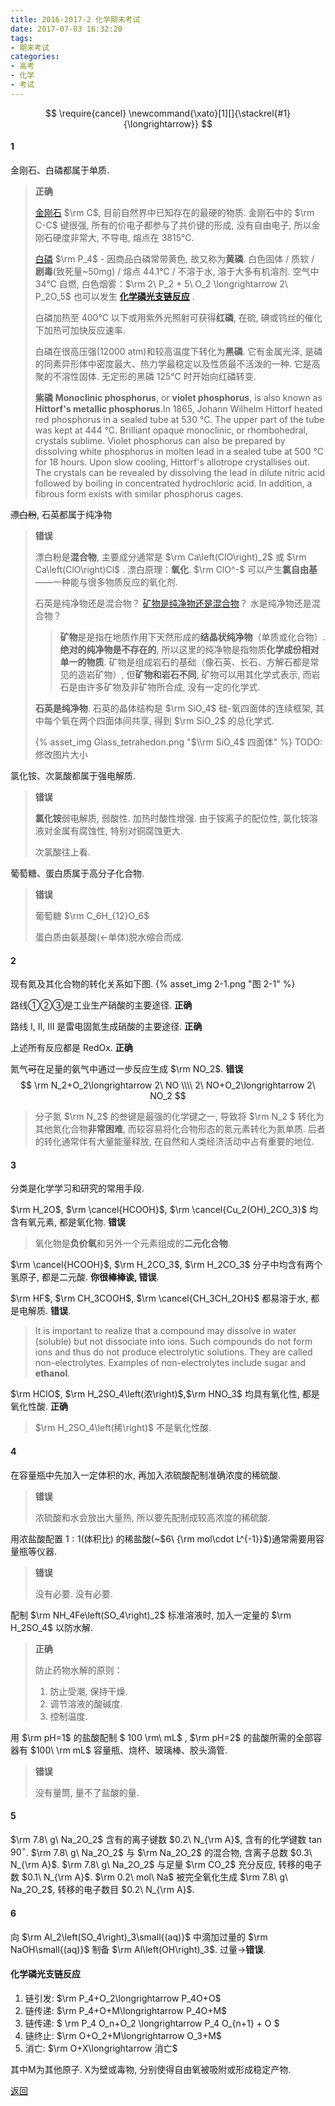 ```yaml
---
title: 2016-2017-2 化学期末考试
date: 2017-07-03 16:32:20
tags:
- 期末考试
categories:
- 高考
- 化学
- 考试
---
```


$$
\require{cancel}
\newcommand{\xato}[1][]{\stackrel{#1}{\longrightarrow}}
$$ 

#### 1

金刚石、白磷都属于单质.

>**正确**
>
>[金刚石][金刚石] $\rm C$, 目前自然界中已知存在的最硬的物质. 
>金刚石中的 $\rm C-C$ 键很强, 所有的价电子都参与了共价键的形成, 没有自由电子, 所以金刚石硬度非常大, 不导电, 熔点在 3815℃. 
>
>[白磷][白磷] $\rm P_4$ - 因商品白磷常带黄色, 故又称为**黄磷**. 
>白色固体 / 质软 / **剧毒**(致死量~50mg) / 熔点 44.1℃ / 不溶于水, 溶于大多有机溶剂. 
>空气中 34℃ 自燃, 白色烟雾：$\rm 2\ P_2 + 5\ O_2 \longrightarrow 2\ P_2O_5$
>也可以发生<span id = "1-1"> [**化学磷光支链反应**](#PChainReaction) </span>. 	
>
>白磷加热至 400℃ 以下或用紫外光照射可获得**红磷**, 在硫, 碘或钨丝的催化下加热可加快反应速率. 
>
>白磷在很高压强(12000 atm)和较高温度下转化为**黑磷**. 它有金属光泽, 是磷的同素异形体中密度最大、热力学最稳定以及性质最不活泼的一种. 它是高聚的不溶性固体. 
>无定形的黑磷 125℃ 时开始向红磷转变. 
>
>**紫磷**
>**Monoclinic phosphorus**, or **violet phosphorus**, is also known as **Hittorf's metallic phosphorus**.In 1865, Johann Wilhelm Hittorf heated red phosphorus in a sealed tube at 530 °C. The upper part of the tube was kept at 444 °C. Brilliant opaque monoclinic, or rhombohedral, crystals sublime. Violet phosphorus can also be prepared by dissolving white phosphorus in molten lead in a sealed tube at 500 °C for 18 hours. Upon slow cooling, Hittorf's allotrope crystallises out. The crystals can be revealed by dissolving the lead in dilute nitric acid followed by boiling in concentrated hydrochloric acid. In addition, a fibrous form exists with similar phosphorus cages.

<!-- more -->

~~漂白粉~~, 石英都属于纯净物

>**错误**
>
>漂白粉是**混合物**, 主要成分通常是 $\rm Ca\left(ClO\right)_2$ 或 $\rm Ca\left(ClO\right)Cl$ . 
>漂白原理：**氧化**. $\rm ClO^-$ 可以产生**氯自由基**——一种能与很多物质反应的氧化剂. 
>
>石英是纯净物还是混合物？
>[矿物是纯净物还是混合物](https://www.zhihu.com/question/21311152)？
>水是纯净物还是混合物？
>
>> **矿物**是是指在地质作用下天然形成的**结晶状纯净物**（单质或化合物）. **绝对的纯净物是不存在的**, 所以这里的纯净物是指物质**化学成份相对单一的物质**. 矿物是组成岩石的基础（像石英、长石、方解石都是常见的造岩矿物）, 但**矿物和岩石不同**, 矿物可以用其化学式表示, 而岩石是由许多矿物及非矿物所合成, 没有一定的化学式. 
>
>**石英是纯净物**. 
>石英的晶体结构是 $\rm SiO_4$ 硅-氧四面体的连续框架, 其中每个氧在两个四面体间共享, 得到 $\rm SiO_2$ 的总化学式. 
>
>{% asset_img Glass_tetrahedon.png "$\\rm SiO_4$ 四面体" %}
>TODO: 修改图片大小

氯化铵、次氯酸都属于强电解质. 

>**错误**
>
>**氯化铵**弱电解质, 弱酸性. 加热时酸性增强. 
>由于铵离子的配位性, 氯化铵溶液对金属有腐蚀性, 特别对铜腐蚀更大. 
>
>次氯酸往上看. 

葡萄糖、蛋白质属于高分子化合物. 

>**错误**
>
>葡萄糖 $\rm C_6H_{12}O_6$
>
>蛋白质由氨基酸(←单体)脱水缩合而成. 

#### 2

现有氮及其化合物的转化关系如下图. 
{% asset_img 2-1.png "图 2-1" %}

路线①②③是工业生产硝酸的主要途径. **正确**

路线 I, II, III 是雷电固氮生成硝酸的主要途径. **正确**

上述所有反应都是 RedOx. **正确**

氮气~~可~~在足量的氨气中通过一步反应生成 $\rm NO_2$. **错误**
$$
\rm
N_2+O_2\longrightarrow 2\ NO \\\\
2\ NO+O_2\longrightarrow 2\ NO_2
$$

>分子氮 $\rm N_2$ 的叁键是最强的化学键之一, 导致将 $\rm N_2 $ 转化为其他氮化合物**非常困难**, 而较容易将化合物形态的氮元素转化为氮单质. 后者的转化通常伴有大量能量释放, 在自然和人类经济活动中占有重要的地位. 

#### 3

分类是化学学习和研究的常用手段. 

$\rm H_2O$, $\rm \cancel{HCOOH}$, $\rm \cancel{Cu_2(OH)_2CO_3}$ 均含有氧元素, 都是氧化物. **错误**

>氧化物是**负价氧**和另外一个元素组成的**二元化合物**. 

$\rm \cancel{HCOOH}$, $\rm H_2CO_3$, $\rm H_2CO_3$ 分子中均含有两个氢原子, 都是二元酸. **你很棒棒诶, 错误**. 

$\rm HF$, $\rm CH_3COOH$, $\rm \cancel{CH_3CH_2OH}$ 都易溶于水, 都是电解质. **错误**. 

> It is important to realize that a compound may dissolve in water (soluble) but not dissociate into ions. Such compounds do not form ions and thus do not produce electrolytic solutions. They are called non-electrolytes. Examples of non-electrolytes include sugar and **ethanol**.

$\rm HClO$, $\rm H_2SO_4\left(浓\right)$,$\rm HNO_3$ 均具有氧化性, 都是氧化性酸. **正确**

> $\rm H_2SO_4\left(稀\right)$ 不是氧化性酸. 

#### 4

在容量瓶中先加入一定体积的水, 再加入浓硫酸配制准确浓度的稀硫酸. 

> **错误**
>
> 浓硫酸和水会放出大量热, 所以要先配制成较高浓度的稀硫酸. 

用浓盐酸配置 $1:1$(体积比) 的稀盐酸(~$6\ {\rm mol\cdot L^{-1}}$)通常需要用容量瓶等仪器. 

>**错误**
>
>没有必要. 没有必要. 

配制 $\rm NH_4Fe\left(SO_4\right)_2$ 标准溶液时, 加入一定量的 $\rm H_2SO_4$ 以防水解. 

>**正确**
>
>防止药物水解的原则：
>
>1. 防止受潮, 保持干燥. 
>2. 调节溶液的酸碱度. 
>3. 控制温度. 

用 $\rm pH=1$ 的盐酸配制 $ 100 \rm\ mL$ , $\rm pH=2$ 的盐酸所需的全部容器有 $100\ \rm mL$ 容量瓶、烧杯、玻璃棒、胶头滴管. 

> **错误**
>
> 没有量筒, 量不了盐酸的量. 

#### 5

$\rm 7.8\ g\ Na_2O_2$ 含有的离子键数 $0.2\ N_{\rm A}$, 含有的化学键数 $\tan 90^{\circ}$. 
$\rm 7.8\ g\ Na_2O_2$ 与 $\rm Na_2O_2$ 的混合物, 含离子总数 $0.3\ N_{\rm A}$.
$\rm 7.8\ g\ Na_2O_2$ 与足量 $\rm CO_2$ 充分反应, 转移的电子数 $0.1\ N_{\rm A}$.
$\rm 0.2\ mol\ Na$ 被完全氧化生成 $\rm 7.8\ g\ Na_2O_2$, 转移的电子数目 $0.2\ N_{\rm A}$.

#### 6

 向 $\rm Al_2\left(SO_4\right)_3\small{(aq)}$ 中滴加过量的 $\rm NaOH\small{(aq)}$ 制备 $\rm Al\left(OH\right)_3$. 过量→**错误**. 


 #### <span id = "PChainReaction">化学磷光支链反应</span> 

1. 链引发: $\rm P_4+O_2\longrightarrow P_4O+O$
2. 链传递: $\rm P_4+O+M\longrightarrow P_4O+M$
3. 链传递: $ \rm P_4 O_n+O_2 \longrightarrow P_4 O_{n+1} + O $
4. 链终止: $\rm O+O_2+M\longrightarrow O_3+M$
5. 消亡: $\rm O+X\longrightarrow 消亡$

其中M为其他原子. X为壁或毒物, 分别使得自由氧被吸附或形成稳定产物. 

[返回](#1-1)

[金刚石]: https://zh.wikipedia.org/wiki/%E9%92%BB%E7%9F%B3
[白磷]:https://zh.wikipedia.org/wiki/%E7%A3%B7%E7%9A%84%E5%90%8C%E7%B4%A0%E5%BC%82%E5%BD%A2%E4%BD%93#.E7.99.BD.E7.A3.B7
